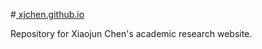 #[ xjchen.github.io](https://github.com/Bruce-XJChen/HomePage)

Repository for Xiaojun Chen's academic research website.

